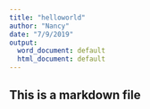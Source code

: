 ```yaml
---
title: "helloworld"
author: "Nancy"
date: "7/9/2019"
output:
  word_document: default
  html_document: default
---
```



## This is a markdown file
